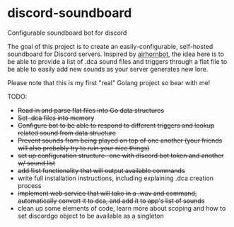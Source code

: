 # discord-soundboard
Configurable soundboard bot for discord

The goal of this project is to create an easily-configurable, self-hosted soundboard for Discord servers. Inspired by [airhornbot](https://github.com/hammerandchisel/airhornbot), the idea here is to be able to provide a list of .dca sound files and triggers through a flat file to be able to easily add new sounds as your server generates new lore.

Please note that this is my first "real" Golang project so bear with me!

TODO:
* ~~Read in and parse flat files into Go data structures~~
* ~~Set .dca files into memory~~
* ~~Configure bot to be able to respond to different triggers and lookup related sound from data structure~~
* ~~Prevent sounds from being played on top of one another (your friends will also probably try to ruin your nice things)~~
* ~~set up configuration structure- one with discord bot token and another w/ sound list~~
* ~~add !list functionality that will output available commands~~
* write full installation instructions, including explaining .dca creation process
* ~~implement web service that will take in a .wav and command, automatically convert it to dca, and add it to app's list of sounds~~
* clean up some elements of code, learn more about scoping and how to set discordgo object to be available as a singleton
